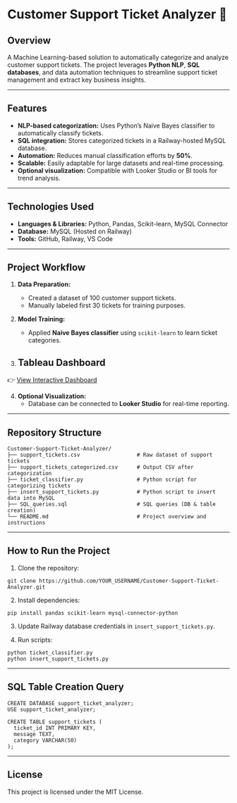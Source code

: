 # Customer Support Ticket Analyzer 📝

## Overview  
A Machine Learning-based solution to automatically categorize and analyze customer support tickets. The project leverages **Python NLP**, **SQL databases**, and data automation techniques to streamline support ticket management and extract key business insights.

---

## Features

- **NLP-based categorization:** Uses Python’s Naive Bayes classifier to automatically classify tickets.
- **SQL integration:** Stores categorized tickets in a Railway-hosted MySQL database.
- **Automation:** Reduces manual classification efforts by **50%**.
- **Scalable:** Easily adaptable for large datasets and real-time processing.
- **Optional visualization:** Compatible with Looker Studio or BI tools for trend analysis.

---

## Technologies Used

- **Languages & Libraries:** Python, Pandas, Scikit-learn, MySQL Connector
- **Database:** MySQL (Hosted on Railway)
- **Tools:** GitHub, Railway, VS Code

---

## Project Workflow

1. **Data Preparation:**
   - Created a dataset of 100 customer support tickets.
   - Manually labeled first 30 tickets for training purposes.

2. **Model Training:**
   - Applied **Naive Bayes classifier** using `scikit-learn` to learn ticket categories.
  
3. ## Tableau Dashboard

👉 [View Interactive Dashboard](https://public.tableau.com/views/CustomerSupportTicketAnalysisDashboard/CustomerSupportTicketAnalysisDashboard?:language=en-US&:sid=&:redirect=auth&:display_count=n&:origin=viz_share_link)


4. **Optional Visualization:**
   - Database can be connected to **Looker Studio** for real-time reporting.

---

## Repository Structure

```
Customer-Support-Ticket-Analyzer/
├── support_tickets.csv                  # Raw dataset of support tickets
├── support_tickets_categorized.csv      # Output CSV after categorization
├── ticket_classifier.py                 # Python script for categorizing tickets
├── insert_support_tickets.py            # Python script to insert data into MySQL
├── SQL_queries.sql                      # SQL queries (DB & table creation)
└── README.md                            # Project overview and instructions
```

---

## How to Run the Project

1. Clone the repository:

```
git clone https://github.com/YOUR_USERNAME/Customer-Support-Ticket-Analyzer.git
```

2. Install dependencies:

```
pip install pandas scikit-learn mysql-connector-python
```

3. Update Railway database credentials in `insert_support_tickets.py`.

4. Run scripts:

```
python ticket_classifier.py
python insert_support_tickets.py
```

---

## SQL Table Creation Query

```
CREATE DATABASE support_ticket_analyzer;
USE support_ticket_analyzer;

CREATE TABLE support_tickets (
  ticket_id INT PRIMARY KEY,
  message TEXT,
  category VARCHAR(50)
);
```

---

## License

This project is licensed under the MIT License.
